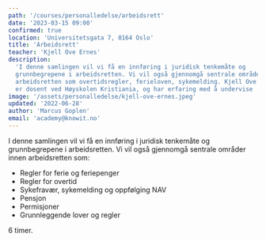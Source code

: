 ```yaml
---
path: '/courses/personalledelse/arbeidsrett'
date: '2023-03-15 09:00'
confirmed: true
location: 'Universitetsgata 7, 0164 Oslo'
title: 'Arbeidsrett'
teacher: 'Kjell Ove Ernes'
description:
  'I denne samlingen vil vi få en innføring i juridisk tenkemåte og
  grunnbegrepene i arbeidsretten. Vi vil også gjennomgå sentrale områder innen
  arbeidsretten som overtidsregler, ferieloven, sykemelding. Kjell Ove Ernes 
  er dosent ved Høyskolen Kristiania, og har erfaring med å undervise  i arbeidsrett.'
image: '/assets/personalledelse/kjell-ove-ernes.jpeg'
updated: '2022-06-28'
author: 'Marcus Goplen'
email: 'academy@knowit.no'
---
```


I denne samlingen vil vi få en innføring i juridisk tenkemåte og
grunnbegrepene i arbeidsretten. Vi vil også gjennomgå sentrale områder innen
arbeidsretten som:

- Regler for ferie og feriepenger
- Regler for overtid
- Sykefravær, sykemelding og oppfølging NAV
- Pensjon
- Permisjoner
- Grunnleggende lover og regler

6 timer.